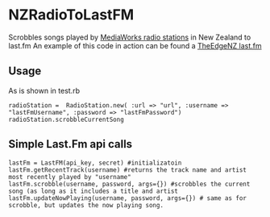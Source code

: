 NZRadioToLastFM
===============

Scrobbles songs played by [MediaWorks radio stations][1] in New Zealand to last.fm
An example of this code in action can be found a [TheEdgeNZ last.fm][2]

Usage
-----
As is shown in test.rb

    radioStation =  RadioStation.new( :url => "url", :username => "lastFmUsername", :password => "lastFmPassword")
    radioStation.scrobbleCurrentSong


Simple Last.Fm api calls
------------------------

    lastFm = LastFM(api_key, secret) #initializatoin
    lastFm.getRecentTrack(username) #returns the track name and artist most recently played by "username"
    lastFm.scrobble(username, password, args={}) #scrobbles the current song (as long as it includes a title and artist
    lastFm.updateNowPlaying(username, password, args={}) # same as for scrobble, but updates the now playing song.

[1]: http://www.mediaworks.co.nz/Radio/OurRadioStations.aspx "MediaWorks radio stations"
[2]: http://www.last.fm/user/TheEdgeNZ
